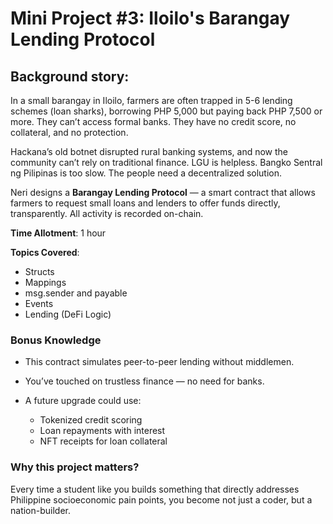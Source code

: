 # Mini Project #3: Iloilo's Barangay Lending Protocol

## Background story:

In a small barangay in Iloilo, farmers are often trapped in 5-6 lending schemes (loan sharks), borrowing PHP 5,000 but paying back PHP 7,500 or more. They can’t access formal banks. They have no credit score, no collateral, and no protection.

Hackana’s old botnet disrupted rural banking systems, and now the community can’t rely on traditional finance. LGU is helpless. Bangko Sentral ng Pilipinas is too slow. The people need a decentralized solution.

Neri designs a **Barangay Lending Protocol** — a smart contract that allows farmers to request small loans and lenders to offer funds directly, transparently. All activity is recorded on-chain.

**Time Allotment**: 1 hour

**Topics Covered**:

- Structs
- Mappings
- msg.sender and payable
- Events
- Lending (DeFi Logic)

### Bonus Knowledge

- This contract simulates peer-to-peer lending without middlemen.
- You’ve touched on trustless finance — no need for banks.

- A future upgrade could use:

  - Tokenized credit scoring
  - Loan repayments with interest
  - NFT receipts for loan collateral

### Why this project matters?

Every time a student like you builds something that directly addresses Philippine socioeconomic pain points, you become not just a coder, but a nation-builder.
